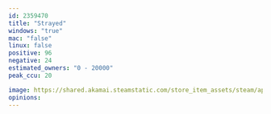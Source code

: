 ```yaml
---
id: 2359470
title: "Strayed"
windows: "true"
mac: "false"
linux: false
positive: 96
negative: 24
estimated_owners: "0 - 20000"
peak_ccu: 20

image: https://shared.akamai.steamstatic.com/store_item_assets/steam/apps/2359470/header.jpg?t=1728663788
opinions:
---
```

